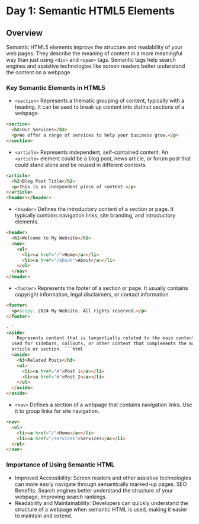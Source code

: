# Day 1: Semantic HTML5 Elements

## Overview

Semantic HTML5 elements improve the structure and readability of your web pages. They describe the meaning of content in a more meaningful way than just using `<div>` and `<span>` tags. Semantic tags help search engines and assistive technologies like screen readers better understand the content on a webpage.

### Key Semantic Elements in HTML5

- `<section>`
  Represents a thematic grouping of content, typically with a heading. It can be used to break up content into distinct sections of a webpage.

```html
<section>
  <h2>Our Services</h2>
  <p>We offer a range of services to help your business grow.</p>
</section>
```

- `<article>`
  Represents independent, self-contained content. An `<article>` element could be a blog post, news article, or forum post that could stand alone and be reused in different contexts.

```html
<article>
  <h2>Blog Post Title</h2>
  <p>This is an independent piece of content.</p>
</article>
<header></header>
```

- `<header>`
  Defines the introductory content of a section or page. It typically contains navigation links, site branding, and introductory elements.

```html
<header>
  <h1>Welcome to My Website</h1>
  <nav>
    <ul>
      <li><a href="/">Home</a></li>
      <li><a href="/about">About</a></li>
    </ul>
  </nav>
</header>
```

- `<footer>`
  Represents the footer of a section or page. It usually contains copyright information, legal disclaimers, or contact information.

````html
<footer>
  <p>&copy; 2024 My Website. All rights reserved.</p>
</footer>

- `
<aside>
  ` Represents content that is tangentially related to the main content. Often
  used for sidebars, callouts, or other content that complements the main
  article or section. ```html
  <aside>
    <h3>Related Posts</h3>
    <ul>
      <li><a href="#">Post 1</a></li>
      <li><a href="#">Post 2</a></li>
    </ul>
  </aside>
</aside>
````

- `<nav>`
  Defines a section of a webpage that contains navigation links. Use it to group links for site navigation.

```html
<nav>
  <ul>
    <li><a href="/">Home</a></li>
    <li><a href="/services">Services</a></li>
  </ul>
</nav>
```

### Importance of Using Semantic HTML

- Improved Accessibility: Screen readers and other assistive technologies can more easily navigate through semantically marked-up pages.
  SEO Benefits: Search engines better understand the structure of your webpage, improving search rankings.
- Readability and Maintainability: Developers can quickly understand the structure of a webpage when semantic HTML is used, making it easier to maintain and extend.
